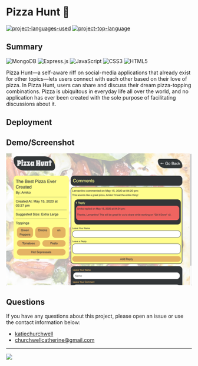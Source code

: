 # Pizza Hunt :pizza:

[![project-languages-used](https://img.shields.io/github/languages/count/katiechurchwell/pizza-hunt?color=important)](https://github.com/katiechurchwell/pizza-hunt)
[![project-top-language](https://img.shields.io/github/languages/top/katiechurchwell/pizza-hunt?color=blueviolet)](https://github.com/katiechurchwell/pizza-hunt)

## Summary

![MongoDB](https://img.shields.io/badge/MongoDB-%234ea94b.svg?style=flat&logo=mongodb&logoColor=white)
![Express.js](https://img.shields.io/badge/express.js-%23404d59.svg?style=flat&logo=express&logoColor=%2361DAFB)
![JavaScript](https://img.shields.io/badge/JavaScript_ES6-%23323330.svg?style=flat&logo=javascript&logoColor=%23F7DF1E)
![CSS3](https://img.shields.io/badge/css3-%231572B6.svg?style=flat&logo=css3&logoColor=white)
![HTML5](https://img.shields.io/badge/html5-%23E34F26.svg?style=flat&logo=html5&logoColor=white)

Pizza Hunt—a self-aware riff on social-media applications that already exist for other topics—lets users connect with each other based on their love of pizza. In Pizza Hunt, users can share and discuss their dream pizza-topping combinations. Pizza is ubiquitous in everyday life all over the world, and no application has ever been created with the sole purpose of facilitating discussions about it.

## Deployment

## Demo/Screenshot

![Screenshot of Pizza Hunt](./screenshot.png)

## Questions

If you have any questions about this project, please open an issue or use the contact information below:

- [katiechurchwell](https://www.github.com/katiechurchwell)
- [churchwellcatherine@gmail.com](mailto:churchwellcatherine@gmail.com)

---

![](https://img.shields.io/badge/license-MIT-blue)
